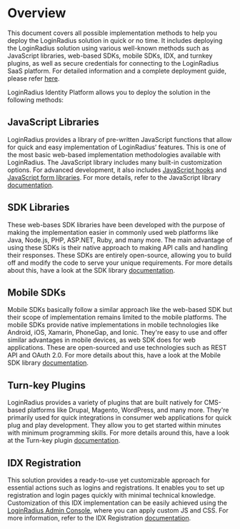 # Overview

This document covers all possible implementation methods to help you deploy the LoginRadius solution in quick or no time. It includes deploying the LoginRadius solution using various well-known methods such as JavaScript libraries, web-based SDKs, mobile SDKs, IDX, and turnkey plugins, as well as secure credentials for connecting to the LoginRadius SaaS platform. For detailed information and a complete deployment guide, please refer [here](https://www.loginradius.com/legacy/docs/libraries/overview/).

LoginRadius Identity Platform allows you to deploy the solution in the following methods:

## JavaScript Libraries

LoginRadius provides a library of pre-written JavaScript functions that allow for quick and easy implementation of LoginRadius’ features. This is one of the most basic web-based implementation methodologies available with LoginRadius. The JavaScript library includes many built-in customization options. For advanced development, it also includes [JavaScript hooks](https://www.loginradius.com/legacy/docs/libraries/js-libraries/javascript-hooks/) and [JavaScript form libraries](https://www.loginradius.com/legacy/docs/libraries/js-libraries/js-form-library/). For more details, refer to the JavaScript library [documentation](https://www.loginradius.com/legacy/docs/libraries/js-libraries/getting-started/).

## SDK Libraries
These web-bases SDK libraries have been developed with the purpose of making the implementation easier in commonly used web platforms like Java, Node.js, PHP, ASP.NET, Ruby, and many more. The main advantage of using these SDKs is their native approach to making API calls and handling their responses. These SDKs are entirely open-source, allowing you to build off and modify the code to serve your unique requirements. For more details about this, have a look at the SDK library [documentation](https://www.loginradius.com/legacy/docs/libraries/sdk-libraries/overview/).

## Mobile SDKs
Mobile SDKs basically follow a similar approach like the web-based SDK but their scope of implementation remains limited to the mobile platforms. The mobile SDKs provide native implementations in mobile technologies like Android, iOS, Xamarin, PhoneGap, and Ionic. They're easy to use and offer similar advantages in mobile devices, as web SDK does for web applications. These are open-sourced and use technologies such as REST API and OAuth 2.0. For more details about this, have a look at the Mobile SDK library [documentation](https://www.loginradius.com/legacy/docs/libraries/turn-key-plugins/overview/).

## Turn-key Plugins
LoginRadius provides a variety of plugins that are built natively for CMS-based platforms like Drupal, Magento, WordPress, and many more. They're primarily used for quick integrations in consumer web applications for quick plug and play development. They allow you to get started within minutes with minimum programming skills. For more details around this, have a look at the Turn-key plugin [documentation](https://www.loginradius.com/legacy/docs/libraries/turn-key-plugins/overview/).

## IDX Registration
This solution provides a ready-to-use yet customizable approach for essential actions such as logins and registrations. It enables you to set up registration and login pages quickly with minimal technical knowledge. Customization of this IDX implementation can be easily achieved using the [LoginRadius Admin Console](https://adminconsole.loginradius.com/), where you can apply custom JS and CSS. For more information, refer to the IDX Registration [documentation](https://www.loginradius.com/legacy/docs/libraries/identity-experience-framework/overview/).
